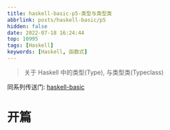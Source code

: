 ```yaml
---
title: haskell-basic-p5-类型与类型类
abbrlink: posts/haskell-basic/p5
hidden: false
date: 2022-07-18 16:24:44
top: 10995
tags: [Haskell]
keywords: [Haskell, 函数式]
---
```

> 关于 Haskell 中的类型(Type), 与类型类(Typeclass)  
<!-- more -->

同系列传送门: [haskell-basic](/categories/haskell-basic)

# 开篇